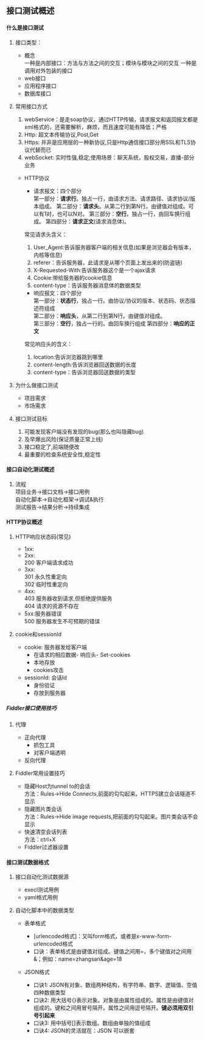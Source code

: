 ## 接口测试概述
#### 什么是接口测试
1. 接口类型：
    - 概念  
        一种是内部接口：方法与方法之间的交互；模块与模块之间的交互
        一种是调用对外包装的接口
    - web接口
    - 应用程序接口
    - 数据库接口  
   
2. 常用接口方式
    1. webService：是走soap协议，通过HTTP传输，请求报文和返回报文都是xml格式的，还需要解析，麻烦，而且速度可能有降低；严格
    2. Http: 超文本传输协议,Post,Get
    3. Https: 并非是应用层的一种新协议,只是Http通信接口部分用SSL和TLS协议代替而已
    4. webSocket: 实时性强,稳定;使用场景：聊天系统，股权交易，直播-部分业务

    - HTTP协议  
        - 请求报文：四个部分  
        第一部分：**请求行**。独占一行，由请求方法、请求路径、请求协议/版本组成。
        第二部分：**请求头**。从第二行到第N行。由键值对组成。可以有1对，也可以N对。
        第三部分：**空行**。独占一行，由回车换行组成。
        第四部分：**请求正文**(请求消息体)。
          
        常见请求头含义：  
        1. User_Agent:告诉服务器客户端的相关信息(如果是浏览器会有版本，内核等信息)
        2. referer：告诉服务器，此请求是从哪个页面上发出来的(防盗链)
        3. X-Requested-With:告诉服务器这个是一个ajax请求
        4. Cookie:带给服务器的cookie信息
        5. content-type：告诉服务器消息体的数据类型      
                
        - 响应报文：四个部分  
        第一部分：**状态行**，独占一行。由协议/协议的版本、状态码、状态描述符组成   
        第二部分：**响应头**，从第二行到第N行。由键值对组成。  
        第三部分：**空行**，独占一行的。由回车换行组成
        第四部分：**响应的正文**  
            
        常见响应头的含义：  
        1. location:告诉浏览器跳到哪里
        2. content-length:告诉浏览器回送数据的长度
        3. content-type：告诉浏览器回送数据的类型
          
3. 为什么做接口测试
    - 项目需求
    - 市场需求
4. 接口测试目标
    1. 可能发现客户端没有发现的bug(那么也叫隐藏bug)
    2. 及早爆出风险(保证质量正常上线)
    3. 接口稳定了,前端随便改
    4. 最重要的检查系统安全性,稳定性
   
#### 接口自动化测试概述
1. 流程  
    项目业务->接口文档->接口用例  
    自动化脚本->自动化框架->调试&执行  
    测试报告->结果分析->持续集成  

#### HTTP协议概述
1. HTTP响应状态码(常见)
    - 1xx:
    - 2xx:  
        200 客户端请求成功
    - 3xx:  
        301 永久性重定向  
        302 临时性重定向
    - 4xx:  
        403 服务器收到请求,但拒绝提供服务   
        404 请求的资源不存在
    - 5xx:服务器错误  
        500 服务器发生不可预期的错误  

2. cookie和sessionId
   - cookie: 服务器发给客户端
        - 在请求的相应数据- 响应头- Set-cookies
        - 本地存放
        - cookies攻击
   - sessionId: 会话Id
        - 身份验证
        - 存放到服务器
 
##### Fiddler接口使用技巧
1. 代理
    - 正向代理
        - 抓包工具
        - 对客户端透明
    - 反向代理
    
2. Fiddler常用设置技巧
    - 隐藏Host为tunnel to的会话  
    方法：Rules->Hide Connects,前面的勾勾起来。HTTPS建立会话隧道不显示
    - 隐藏图片类会话  
    方法：Rules->Hide image requests,把前面的勾勾起来。图片类会话不会显示  
    - 快速清空会话列表  
    方法：ctrl+X
    - Fiddler过滤器设置  

#### 接口测试数据格式
1. 接口自动化测试数据源
    - execl测试用例
    - yaml格式用例
 
2. 自动化脚本中的数据类型
    - 表单格式
        - [urlencoded格式]：又叫form格式，或者是x-www-form-urlencoded格式
        - 口诀：表单格式是由键值对组成。键值之间用=，多个键值对之间用&；例如：name=zhangsan&age=18
     
    - JSON格式
        - 口诀1: JSON有对象、数组两种结构，有字符串、数字、逻辑值、空值四种数据类型
        - 口诀2: 用大括号{}表示对象。对象是由属性组成的。属性是由键值对组成的。键和之间用冒号隔开。属性之间用逗号隔开。**键必须用双引号引起来**
        - 口诀3: 用中括号[]表示数组。数组由单独的值组成
        - 口诀4: JSON的灵活就在：JSON 可以嵌套  
     